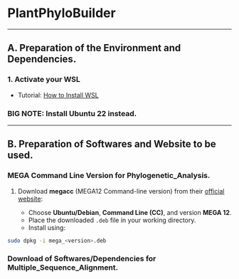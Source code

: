 # PlantPhyloBuilder 

---

## A. Preparation of the Environment and Dependencies.
### 1. Activate your WSL

- Tutorial: [How to Install WSL](https://www.youtube.com/watch?v=5RTSlby-l9w)  
### **BIG NOTE:** Install **Ubuntu 22** instead. 

---

## B. Preparation of Softwares and Website to be used. 

### MEGA Command Line Version for Phylogenetic_Analysis. 
1. Download **megacc** (MEGA12 Command-line version) from their [official website](https://www.megasoftware.net/):

   * Choose **Ubuntu/Debian**, **Command Line (CC)**, and version **MEGA 12**.
   * Place the downloaded `.deb` file in your working directory.
   * Install using:

```bash
sudo dpkg -i mega_<version>.deb
```

### Download of Softwares/Dependencies for Multiple_Sequence_Alignment.
